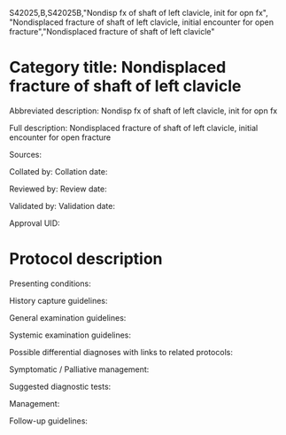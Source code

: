 S42025,B,S42025B,"Nondisp fx of shaft of left clavicle, init for opn fx", "Nondisplaced fracture of shaft of left clavicle, initial encounter for open fracture","Nondisplaced fracture of shaft of left clavicle"
# Category title: Nondisplaced fracture of shaft of left clavicle

Abbreviated description: Nondisp fx of shaft of left clavicle, init for opn fx

Full description: Nondisplaced fracture of shaft of left clavicle, initial encounter for open fracture

Sources:

Collated by:
Collation date:

Reviewed by:
Review date:

Validated by:
Validation date:

Approval UID:

# Protocol description

Presenting conditions:

History capture guidelines:

General examination guidelines:

Systemic examination guidelines:

Possible differential diagnoses with links to related protocols:

Symptomatic / Palliative management:

Suggested diagnostic tests:

Management:

Follow-up guidelines:
